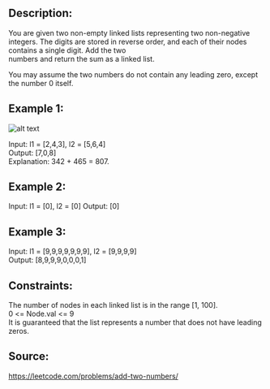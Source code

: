 ## Description:

You are given two non-empty linked lists representing two non-negative integers. The digits are stored in reverse order, and each of their nodes contains a single digit. Add the two  
numbers and return the sum as a linked list.

You may assume the two numbers do not contain any leading zero, except the number 0 itself.

## Example 1:

![alt text](https://assets.leetcode.com/uploads/2020/10/02/addtwonumber1.jpg)

Input: l1 = [2,4,3], l2 = [5,6,4]  
Output: [7,0,8]  
Explanation: 342 + 465 = 807.

## Example 2:

Input: l1 = [0], l2 = [0]
Output: [0]

## Example 3:

Input: l1 = [9,9,9,9,9,9,9], l2 = [9,9,9,9]  
Output: [8,9,9,9,0,0,0,1]

## Constraints:

The number of nodes in each linked list is in the range [1, 100].  
0 <= Node.val <= 9  
It is guaranteed that the list represents a number that does not have leading zeros.

## Source:

https://leetcode.com/problems/add-two-numbers/
